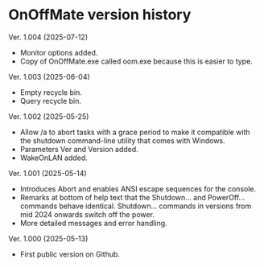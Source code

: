 
# OnOffMate version history

Ver. 1.004 (2025-07-12)
- Monitor options added.
- Copy of OnOffMate.exe called oom.exe because this is easier to type.

Ver. 1.003 (2025-06-04)
- Empty recycle bin.
- Query recycle bin.

Ver. 1.002 (2025-05-25)
- Allow /a to abort tasks with a grace period to make it compatible with the shutdown command-line utility that comes with Windows.
- Parameters Ver and Version added.
- WakeOnLAN added.

Ver. 1.001 (2025-05-14)
- Introduces Abort and enables ANSI escape sequences for the console.
- Remarks at bottom of help text that the Shutdown... and PowerOff... commands behave identical. Shutdown... commands in versions from mid 2024 onwards switch off the power.
- More detailed messages and error handling.

Ver. 1.000 (2025-05-13)
- First public version on Github.
